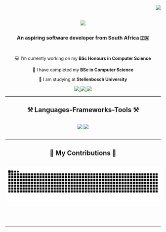 <img align="right" src="https://visitor-badge.laobi.icu/badge?page_id=DTJenner.DTJenner" />

<h1 align="center">
    <img src="https://readme-typing-svg.herokuapp.com/?font=Righteous&size=35&center=true&vCenter=true&width=500&height=70&duration=4000&lines=Hi+There!+👋;+I'm+Dillon+Jenner!;" />
</h1>

<h3 align="center">An aspiring software developer from South Africa 🇿🇦</h3>

<br/>

<div align="center">
 
 💻 I’m currently working on my **BSc Honours in Computer Science**
 
 📖 I have completed my **BSc in Computer Science**

 🏢 I am studying at **Stellenbosch University**

</div>
 
<div align="center"> 
  <a href="mailto:dillon2201@gmail.com">
    <img src="https://img.shields.io/badge/Gmail-333333?style=for-the-badge&logo=gmail&logoColor=red" />
  </a>
  <a href="https://linkedin.com/in/dillon-jenner/" target="_blank">
    <img src="https://img.shields.io/badge/LinkedIn-0077B5?style=for-the-badge&logo=linkedin&logoColor=white" target="_blank" />
  </a>
  <a href="https://dtjenner.github.io/" target="_blank">
     <img src="https://img.shields.io/badge/Portfolio-FF5722?style=for-the-badge&logo=todoist&logoColor=white" target="_blank" /> 
  </a>
</div>

<hr/>
 
<h2 align="center">⚒️ Languages-Frameworks-Tools ⚒️</h2>
<br/>
<div align="center">
    <img src="https://skillicons.dev/icons?i=git,linux,java,python,c,postgres,typescript,javascript,matlab,haskell,r,latex" />
    <img src="https://skillicons.dev/icons?i=vim,vscode,ubuntu,react,mongodb,nextjs,gitlab,html,maven,npm,opencv,tailwind" /><br>
</div>

<br/>
<hr/>

<div align="center">
  <h2>🐍 My Contributions 🐍</h2>
  <br>
  <img alt="snake eating my contributions" src="https://raw.githubusercontent.com/DTJenner/DTJenner/output/github-contribution-grid-snake.svg" />
  
  <br/><br/><br/>
</div>

<hr/>
